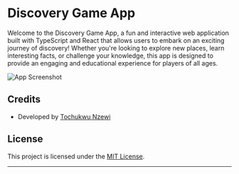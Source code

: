 # Discovery Game App

Welcome to the Discovery Game App, a fun and interactive web application built with TypeScript and React that allows users to embark on an exciting journey of discovery! Whether you're looking to explore new places, learn interesting facts, or challenge your knowledge, this app is designed to provide an engaging and educational experience for players of all ages.

![App Screenshot](https://dev-to-uploads.s3.amazonaws.com/uploads/articles/y4n7sz55u0pnaxprajdq.png)

## Credits

- Developed by [Tochukwu Nzewi](https://github.com/tochi26)

## License

This project is licensed under the [MIT License](LICENSE).

---
